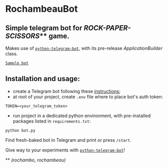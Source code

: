 # RochambeauBot

## Simple telegram bot for ***ROCK-PAPER-SCISSORS***** game.

Makes use of [`python-telegram-bot`](https://docs.python-telegram-bot.org/en/v20.0a2/index.html), with its pre-release *ApplicationBuilder* class.

[`Sample bot`](https://t.me/RochambeauBot)

Installation and usage:
-
- create a Telegram bot following these [instructions](https://core.telegram.org/bots#3-how-do-i-create-a-bot);
- at root of your project, create `.env` file where to place bot's auth token:

`TOKEN=<your_telegram_token>`

- run project in a dedicated python environment, with pre-installed packages listed in `requirements.txt`:

`python bot.py`

Find fresh-baked bot in Telegram and print or press `/start`.

Give way to your experiments with [`python-telegram-bot`](https://docs.python-telegram-bot.org/en/v20.0a2/index.html)!

** *(rochambo, rochambeau)*
